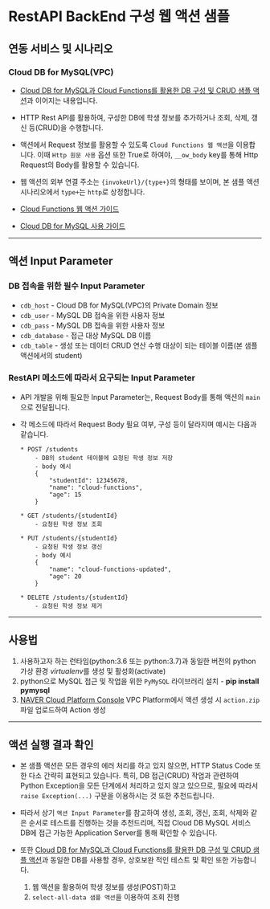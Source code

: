 # RestAPI BackEnd 구성 웹 액션 샘플
## 연동 서비스 및 시나리오
### Cloud DB for MySQL(VPC)
+ [Cloud DB for MySQL과 Cloud Functions를 활용한 DB 구성 및 CRUD 샘플 액션](https://github.com/NaverCloudPlatform/cloud-functions/tree/master/samples/python/mysql/db-crud)과 이어지는 내용입니다.

+ HTTP Rest API를 활용하여, 구성한 DB에 학생 정보를 추가하거나 조회, 삭제, 갱신 등(CRUD)을 수행합니다.

+ 액션에서 Request 정보를 활용할 수 있도록 `Cloud Functions 웹 액션`을 이용합니다. 이때 `Http 원문 사용` 옵션 또한 True로 하여야, `__ow_body` key를 통해 Http Request의 Body를 활용할 수 있습니다.

+ 웹 액션의 외부 연결 주소는 `{invokeUrl}/{type+}`의 형태를 보이며, 본 샘플 액션 시나리오에서 `type+`는 `http`로 상정합니다.

+ [Cloud Functions 웹 액션 가이드](https://guide.ncloud-docs.com/docs/compute-compute-15-7)

+ [Cloud DB for MySQL 사용 가이드](https://guide.ncloud-docs.com/docs/database-database-5-2)

---
## 액션 Input Parameter
### DB 접속을 위한 필수 Input Parameter
+ `cdb_host` - Cloud DB for MySQL(VPC)의 Private Domain 정보
+ `cdb_user` - MySQL DB 접속을 위한 사용자 정보
+ `cdb_pass` - MySQL DB 접속을 위한 사용자 정보
+ `cdb_database` - 접근 대상 MySQL DB 이름
+ `cdb_table` - 생성 또는 데이터 CRUD 연산 수행 대상이 되는 테이블 이름(본 샘플 액션에서의 student)

### RestAPI 메소드에 따라서 요구되는 Input Parameter
+ API 개발을 위해 필요한 Input Parameter는, Request Body를 통해 액션의 `main`으로 전달됩니다.
+ 각 메소드에 따라서 Request Body 필요 여부, 구성 등이 달라지며 예시는 다음과 같습니다.

    ```
    * POST /students
        - DB의 student 테이블에 요청된 학생 정보 저장
        - body 예시
        {
            "studentId": 12345678,
            "name": "cloud-functions",
            "age": 15
        }

    * GET /students/{studentId}
        - 요청된 학생 정보 조회

    * PUT /students/{studentId}
        - 요청된 학생 정보 갱신
        - body 예시
        {
            "name": "cloud-functions-updated",
            "age": 20
        }
        
    * DELETE /students/{studentId}
        - 요청된 학생 정보 제거
    ```

---
## 사용법
1. 사용하고자 하는 런타임(python:3.6 또는 python:3.7)과 동일한 버전의 python 가상 환경 *virtualenv*를 생성 및 활성화(activate)
2. python으로 MySQL 접근 및 작업을 위한 `PyMySQL` 라이브러리 설치 - **pip install pymysql**
3. [NAVER Cloud Platform Console](console.ncloud.com) VPC Platform에서 액션 생성 시 `action.zip` 파일 업로드하여 Action 생성

---
## 액션 실행 결과 확인
+ 본 샘플 액션은 모든 경우의 에러 처리를 하고 있지 않으면, HTTP Status Code 또한 다소 간략히 표현되고 있습니다. 특히, DB 접근(CRUD) 작업과 관련하여 Python Exception을 모든 단계에서 처리하고 있지 않고 있으므로, 필요에 따라서 `raise Exception(...)` 구문을 이용하시는 것 또한 추천드립니다.

+ 따라서 상기 `액션 Input Parameter`를 참고하여 생성, 조회, 갱신, 조회, 삭제와 같은 순서로 테스트를 진행하는 것을 추천드리며, 직접 Cloud DB MySQL 서비스 DB에 접근 가능한 Application Server를 통해 확인할 수 있습니다.

+ 또한 [Cloud DB for MySQL과 Cloud Functions를 활용한 DB 구성 및 CRUD 샘플 액션]()과 동일한 DB를 사용할 경우, 상호보완 적인 테스트 및 확인 또한 가능합니다.
  1. 웹 액션을 활용하여 학생 정보를 생성(POST)하고
  2. `select-all-data 샘플 액션`을 이용하여 조회 진행

